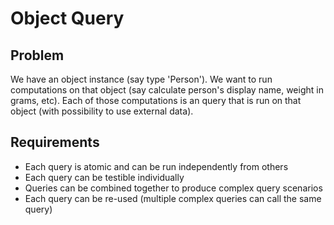 # Object Query

## Problem

We have an object instance (say type 'Person'). We want to run computations on that object (say calculate person's display name, weight in grams, etc). Each of those computations is an query that is run on that object (with possibility to use external data). 

## Requirements
* Each query is atomic and can be run independently from others
* Each query can be testible individually 
* Queries can be combined together to produce complex query scenarios 
* Each query can be re-used (multiple complex queries can call the same query)




